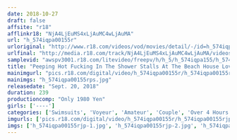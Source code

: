 ```yaml
---
date: 2018-10-27
draft: false
affsite: "r18"
afflinkr18: "NjA4LjEuMS4xLjAuMC4wLjAuMA"
url: "h_574iqpa00155r"
urloriginal: "http://www.r18.com/videos/vod/movies/detail/-/id=h_574iqpa00155r"
urlfinal: "http://media.r18.com/track/NjA4LjEuMS4xLjAuMC4wLjAuMA/videos/vod/movies/detail/-/id=h_574iqpa00155r"
samplevid: "awspv3001.r18.com/litevideo/freepv/h/h_5/h_574iqpa155/h_574iqpa155_dmb_w.mp4"
title: "Peeping Hot Fucking In The Shower Stalls At The Beach House Lovey Dovey Couple Sex IQPA-155R"
mainimgurl: "pics.r18.com/digital/video/h_574iqpa00155r/h_574iqpa00155rps.jpg"
mainimgs: "h_574iqpa00155rps.jpg"
releasedate: "Sept. 20, 2018"
duration: 239
productioncomp: "Only 1980 Yen"
girls: ['----']
categories: ['Swimsuits', 'Voyeur', 'Amateur', 'Couple', 'Over 4 Hours']
imgurls: ['pics.r18.com/digital/video/h_574iqpa00155r/h_574iqpa00155rjp-1.jpg', 'pics.r18.com/digital/video/h_574iqpa00155r/h_574iqpa00155rjp-2.jpg', 'pics.r18.com/digital/video/h_574iqpa00155r/h_574iqpa00155rjp-3.jpg', 'pics.r18.com/digital/video/h_574iqpa00155r/h_574iqpa00155rjp-4.jpg', 'pics.r18.com/digital/video/h_574iqpa00155r/h_574iqpa00155rjp-5.jpg', 'pics.r18.com/digital/video/h_574iqpa00155r/h_574iqpa00155rjp-6.jpg', 'pics.r18.com/digital/video/h_574iqpa00155r/h_574iqpa00155rjp-7.jpg', 'pics.r18.com/digital/video/h_574iqpa00155r/h_574iqpa00155rjp-8.jpg', 'pics.r18.com/digital/video/h_574iqpa00155r/h_574iqpa00155rjp-9.jpg', 'pics.r18.com/digital/video/h_574iqpa00155r/h_574iqpa00155rjp-10.jpg', 'pics.r18.com/digital/video/h_574iqpa00155r/h_574iqpa00155rjp-11.jpg', 'pics.r18.com/digital/video/h_574iqpa00155r/h_574iqpa00155rjp-12.jpg', 'pics.r18.com/digital/video/h_574iqpa00155r/h_574iqpa00155rjp-13.jpg', 'pics.r18.com/digital/video/h_574iqpa00155r/h_574iqpa00155rjp-14.jpg', 'pics.r18.com/digital/video/h_574iqpa00155r/h_574iqpa00155rjp-15.jpg', 'pics.r18.com/digital/video/h_574iqpa00155r/h_574iqpa00155rjp-16.jpg', 'pics.r18.com/digital/video/h_574iqpa00155r/h_574iqpa00155rjp-17.jpg', 'pics.r18.com/digital/video/h_574iqpa00155r/h_574iqpa00155rjp-18.jpg', 'pics.r18.com/digital/video/h_574iqpa00155r/h_574iqpa00155rjp-19.jpg', 'pics.r18.com/digital/video/h_574iqpa00155r/h_574iqpa00155rjp-20.jpg']
imgs: ['h_574iqpa00155rjp-1.jpg', 'h_574iqpa00155rjp-2.jpg', 'h_574iqpa00155rjp-3.jpg', 'h_574iqpa00155rjp-4.jpg', 'h_574iqpa00155rjp-5.jpg', 'h_574iqpa00155rjp-6.jpg', 'h_574iqpa00155rjp-7.jpg', 'h_574iqpa00155rjp-8.jpg', 'h_574iqpa00155rjp-9.jpg', 'h_574iqpa00155rjp-10.jpg', 'h_574iqpa00155rjp-11.jpg', 'h_574iqpa00155rjp-12.jpg', 'h_574iqpa00155rjp-13.jpg', 'h_574iqpa00155rjp-14.jpg', 'h_574iqpa00155rjp-15.jpg', 'h_574iqpa00155rjp-16.jpg', 'h_574iqpa00155rjp-17.jpg', 'h_574iqpa00155rjp-18.jpg', 'h_574iqpa00155rjp-19.jpg', 'h_574iqpa00155rjp-20.jpg']
---
```

